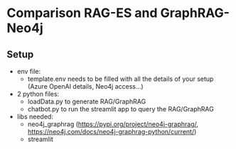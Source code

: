# Comparison RAG-ES and GraphRAG-Neo4j

## Setup
- env file:
  - template.env needs to be filled with all the details of your setup (Azure OpenAI details, Neo4j access...)
- 2 python files:
  - loadData.py to generate RAG/GraphRAG
  - chatbot.py to run the streamlit app to query the RAG/GraphRAG
- libs needed:
  - neo4j_graphrag (https://pypi.org/project/neo4j-graphrag/, https://neo4j.com/docs/neo4j-graphrag-python/current/)
  - streamlit

